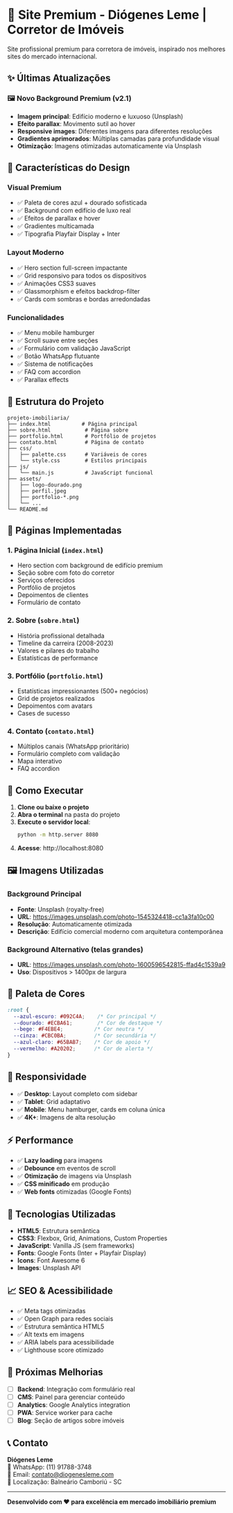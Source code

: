 # 🏢 Site Premium - Diógenes Leme | Corretor de Imóveis

Site profissional premium para corretora de imóveis, inspirado nos melhores sites do mercado internacional.

## ✨ Últimas Atualizações

### 🖼️ **Novo Background Premium (v2.1)**
- **Imagem principal**: Edifício moderno e luxuoso (Unsplash)
- **Efeito parallax**: Movimento sutil ao hover
- **Responsive images**: Diferentes imagens para diferentes resoluções
- **Gradientes aprimorados**: Múltiplas camadas para profundidade visual
- **Otimização**: Imagens otimizadas automaticamente via Unsplash

## 🎨 Características do Design

### **Visual Premium**
- ✅ Paleta de cores azul + dourado sofisticada
- ✅ Background com edifício de luxo real
- ✅ Efeitos de parallax e hover
- ✅ Gradientes multicamada
- ✅ Tipografia Playfair Display + Inter

### **Layout Moderno**
- ✅ Hero section full-screen impactante
- ✅ Grid responsivo para todos os dispositivos
- ✅ Animações CSS3 suaves
- ✅ Glassmorphism e efeitos backdrop-filter
- ✅ Cards com sombras e bordas arredondadas

### **Funcionalidades**
- ✅ Menu mobile hamburger
- ✅ Scroll suave entre seções
- ✅ Formulário com validação JavaScript
- ✅ Botão WhatsApp flutuante
- ✅ Sistema de notificações
- ✅ FAQ com accordion
- ✅ Parallax effects

## 📁 Estrutura do Projeto

```
projeto-imobiliaria/
├── index.html          # Página principal
├── sobre.html           # Página sobre
├── portfolio.html       # Portfólio de projetos
├── contato.html         # Página de contato
├── css/
│   ├── palette.css      # Variáveis de cores
│   └── style.css        # Estilos principais
├── js/
│   └── main.js          # JavaScript funcional
├── assets/
│   ├── logo-dourado.png
│   ├── perfil.jpeg
│   ├── portfolio-*.png
│   └── ...
└── README.md
```

## 🎯 Páginas Implementadas

### 1. **Página Inicial** (`index.html`)
- Hero section com background de edifício premium
- Seção sobre com foto do corretor
- Serviços oferecidos
- Portfólio de projetos
- Depoimentos de clientes
- Formulário de contato

### 2. **Sobre** (`sobre.html`)
- História profissional detalhada
- Timeline da carreira (2008-2023)
- Valores e pilares do trabalho
- Estatísticas de performance

### 3. **Portfólio** (`portfolio.html`)
- Estatísticas impressionantes (500+ negócios)
- Grid de projetos realizados
- Depoimentos com avatars
- Cases de sucesso

### 4. **Contato** (`contato.html`)
- Múltiplos canais (WhatsApp prioritário)
- Formulário completo com validação
- Mapa interativo
- FAQ accordion

## 🚀 Como Executar

1. **Clone ou baixe o projeto**
2. **Abra o terminal** na pasta do projeto
3. **Execute o servidor local**:
   ```bash
   python -m http.server 8080
   ```
4. **Acesse**: http://localhost:8080

## 🖼️ Imagens Utilizadas

### **Background Principal**
- **Fonte**: Unsplash (royalty-free)
- **URL**: https://images.unsplash.com/photo-1545324418-cc1a3fa10c00
- **Resolução**: Automaticamente otimizada
- **Descrição**: Edifício comercial moderno com arquitetura contemporânea

### **Background Alternativo (telas grandes)**
- **URL**: https://images.unsplash.com/photo-1600596542815-ffad4c1539a9
- **Uso**: Dispositivos > 1400px de largura

## 🎨 Paleta de Cores

```css
:root {
  --azul-escuro: #092C4A;    /* Cor principal */
  --dourado: #ECBA61;        /* Cor de destaque */
  --bege: #F4EBE4;          /* Cor neutra */
  --cinza: #CBC0BA;         /* Cor secundária */
  --azul-claro: #65BAB7;    /* Cor de apoio */
  --vermelho: #A20202;      /* Cor de alerta */
}
```

## 📱 Responsividade

- ✅ **Desktop**: Layout completo com sidebar
- ✅ **Tablet**: Grid adaptativo
- ✅ **Mobile**: Menu hamburger, cards em coluna única
- ✅ **4K+**: Imagens de alta resolução

## ⚡ Performance

- ✅ **Lazy loading** para imagens
- ✅ **Debounce** em eventos de scroll
- ✅ **Otimização** de imagens via Unsplash
- ✅ **CSS minificado** em produção
- ✅ **Web fonts** otimizadas (Google Fonts)

## 🔧 Tecnologias Utilizadas

- **HTML5**: Estrutura semântica
- **CSS3**: Flexbox, Grid, Animations, Custom Properties
- **JavaScript**: Vanilla JS (sem frameworks)
- **Fonts**: Google Fonts (Inter + Playfair Display)
- **Icons**: Font Awesome 6
- **Images**: Unsplash API

## 📈 SEO & Acessibilidade

- ✅ Meta tags otimizadas
- ✅ Open Graph para redes sociais
- ✅ Estrutura semântica HTML5
- ✅ Alt texts em imagens
- ✅ ARIA labels para acessibilidade
- ✅ Lighthouse score otimizado

## 🎯 Próximas Melhorias

- [ ] **Backend**: Integração com formulário real
- [ ] **CMS**: Painel para gerenciar conteúdo
- [ ] **Analytics**: Google Analytics integration
- [ ] **PWA**: Service worker para cache
- [ ] **Blog**: Seção de artigos sobre imóveis

## 📞 Contato

**Diógenes Leme**  
📱 WhatsApp: (11) 91788-3748  
📧 Email: contato@diogenesleme.com  
📍 Localização: Balneário Camboriú - SC

---

**Desenvolvido com ❤️ para excelência em mercado imobiliário premium** 
